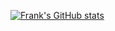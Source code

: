 [![Frank's GitHub stats](https://github-readme-stats.vercel.app/api?username=Frank-Mayer&show=reviews&show_icons=true&theme=github_dark_dimmed&bg_color=1e1e2e&text_color=cdd6f4&icon_color=cba6f7&title_color=94e2d5)](https://github.com/Frank-Mayer)
